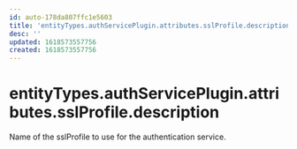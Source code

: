 ```yaml
---
id: auto-178da807ffc1e5603
title: 'entityTypes.authServicePlugin.attributes.sslProfile.description'
desc: ''
updated: 1618573557756
created: 1618573557756
---
```

# entityTypes.authServicePlugin.attributes.sslProfile.description

Name of the sslProfile to use for the authentication service.